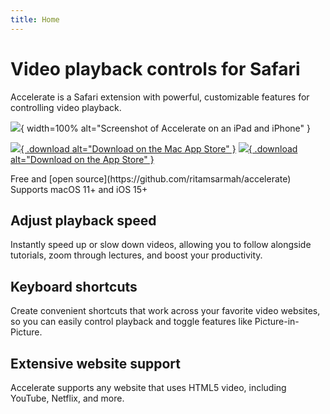 ```yaml
---
title: Home
---
```


<div id="hero">

# Video playback controls for Safari

Accelerate is a Safari extension with powerful, customizable features for controlling video playback.

![](/images/accelerate/screenshot.png){ width=100% alt="Screenshot of Accelerate on an iPad and iPhone" }

[![](/images/macappstore-black.svg){ .download alt="Download on the Mac App Store" }](https://apps.apple.com/app/accelerate-for-safari/id1459809092?mt=12)
[![](/images/appstore-black.svg){ .download alt="Download on the App Store" }](https://apps.apple.com/app/accelerate-for-safari/id1459809092?mt=8)

<div id="info">
Free and [open source](https://github.com/ritamsarmah/accelerate)
<br>
Supports macOS 11+ and iOS 15+
</div>

</div>

## Adjust playback speed

Instantly speed up or slow down videos, allowing you to follow alongside tutorials, zoom through lectures, and boost your productivity.

## Keyboard shortcuts

Create convenient shortcuts that work across your favorite video websites, so you can easily control playback and toggle features like Picture-in-Picture.

## Extensive website support

Accelerate supports any website that uses HTML5 video, including YouTube, Netflix, and more.
